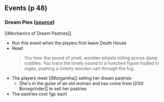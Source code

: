 ## Events (p 48)
### Dream Pies ([source](https://www.reddit.com/r/CurseofStrahd/comments/8xu9lo/fleshing_out_curse_of_strahd_the_village_of/))
[[Mechanics of Dream Pastries]]
- Run this event when the players first leave Death House
- Read:
	> You hear the sound of small, wooden wheels rolling across damp cobbles. You trace the lonely sound to a hunched figure hudled in rages, pushing a rickety wooden cart through the fog.
- The players meet [[Morgantha]] selling her dream pastries
	- She's in the guise of an old woman and has come from [[Old Bonegrinder]] to sell her pastries
- The pastries cost 1gp each
